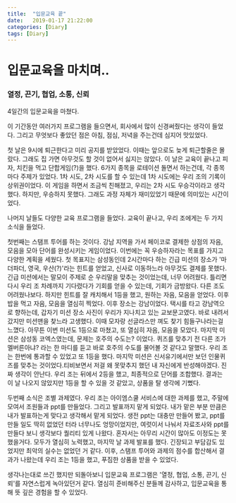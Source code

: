 ```yaml
---
title:  "입문교육 끝"
date:   2019-01-17 21:22:00
categories: [Diary]
tags: [Diary]
---
```


# 입문교육을 마치며..

### 열정, 끈기, 협업, 소통, 신뢰

 4일간의 입문교육을 마쳤다. 
 
 이 기간동안 여러가지 프로그램을 들으면서, 회사에서 많이 신경써줬다는 생각이 들었다.
 그리고 무엇보다 좋았던 점은 아침, 점심, 저녁을 주는건데 심지어 맛있었다.
 
  첫 날은 9시에 퇴근한다고 미리 공지를 받았었다. 이때는 앞으로도 늦게 퇴근할줄은 몰랐다.
 그래도 집 가면 아무것도 할 것이 없어서 싫지는 않았다.
 이 날은 교육이 끝나고 피자, 치킨을 먹고 단합게임(?)을 했다.
 6가지 종목을 로테이션 돌면서 하는건데, 각 종목마다 주제가 있었다.
 1차 시도, 2차 시도를 할 수 있는데 1차 시도에는 우리 조의 기록이 상위권이었다.
 이 게임을 하면서 조금씩 친해졌고, 우리는 2차 시도 우승각이라고 생각했다.
 하지만, 우승하지 못했다. 그래도 과정 자체가 재미있었기 때문에 의미있는 시간이었다.
 
 나머지 날들도 다양한 교육 프로그램을 들었다. 교육이 끝나고, 우리 조에게는 두 가지 소식을 들었다.
  
  첫번째는 스탬프 투어를 하는 것이다. 강남 지역을 가서 페이코로 결제한 상점의 자음, 모음을 모아 단어를 완성시키는 게임이었다.
 이번에는 꼭 우승하자라는 목표를 가지고 다양한 계획을 세웠다. 첫 목표지는 삼성동인데 2시간마다 하는 긴급 미션의 장소가 
 '마더파더, 영국, 우산(?)'라는 힌트를 얻었고, 신사로 이동하느라 아무것도 결제를 못했다. 긴급 미션에서는 말모이 주제로 순 우리말을
 맞추는 것이었는데, 너무 어려웠다. 틀리면 다시 우리 조 차례까지 기다렸다가 기회를 얻을 수 있는데, 기회가 금방왔다. 다른 조도 어려웠나보다.
 하지만 힌트를 잘 캐치해서 1등을 했고, 원하는 자음, 모음을 얻었다. 이후 밥을 먹고 자음, 모음을 열심히 찍었다. 이후 장소는 강남이었다.
 택시를 타고 강남역으로 향하는데, 갑자기 미션 장소 사진이 우리가 지나치고 있는 교보문고였다. 바로 내려서 갔지만 미션맨을 찾느라 고생했다.
 이때 모자랑 선글라스만 껴도 찾기 힘들구나라는걸 느꼈다. 아무튼 이번 미션도 1등으로 마쳤고, 또 열심히 자음, 모음을 모았다. 
 마지막 미션은 삼성동 코엑스였는데, 문제는 호주의 수도는? 이었다. 퀴즈를 맞추기 전 다른 조가 멜버른아냐? 라는 한 마디를 듣고
 바로 호주의 수도를 물어볼 것 같다고 말했다. 우리 조는 한번에 통과할 수 있었고 또 1등을 했다. 마지막 미션은 신서유기에서만 보던 인물퀴즈를 맞추는 것이었다.티비보면서 저걸 왜 못맞추지 했던 내 자신에게 반성해야겠다. 진짜 생각이 안난다. 우리 조는 뒤에서 2등을 했고, 최종적으로 단어를 조합했다.
 결과는 이 날 나오지 않았지만 1등을 할 수 있을 것 같았고, 상품을 탈 생각에 기뻤다.
 
 두번째 소식은 조별 과제였다. 우리 조는 아이엠스쿨 서비스에 대한 과제를 했고, 주말에 모여서 조원들과 ppt를 만들었다. 그리고 발표까지 맡게 되었다.
 내가 맡은 부분 만큼은 내가 발표하는게 맞다고 생각해서 맡게 되었다. 생전 ppt는 대충만 만들어 봤고, ppt를 만들 일도 딱히 없었던 터라 너무나도 엉망이었지만, 여럿이서 나눠서 자료조사와 ppt를 만들다 보니 생각보다 퀄리티 있게 나왔다. 혼자서는 아무리 시간이 많아도 이정도는 못했을거다. 모두가 열심히 노력했고, 마지막 날 과제 발표를 했다. 긴장되고 부담감도 있었지만 최악의 실수는 없었던 거 같다. 이후, 스탬프 투어와 과제의 점수를 합산해서 결과가 나왔는데 우리 조는 1등을 했고, 푸짐한 상품을 받을 수 있었다.
 
 생각나는대로 쓰긴 했지만 되돌아보니 입문교육 프로그램은 '열정, 협업, 소통, 끈기, 신뢰'를 자연스럽게 녹아있던거 같다.
 열심히 준비해주신 분들께 감사하고, 입문교육을 통해 뜻 깊은 경험을 할 수 있었다.
  
 



